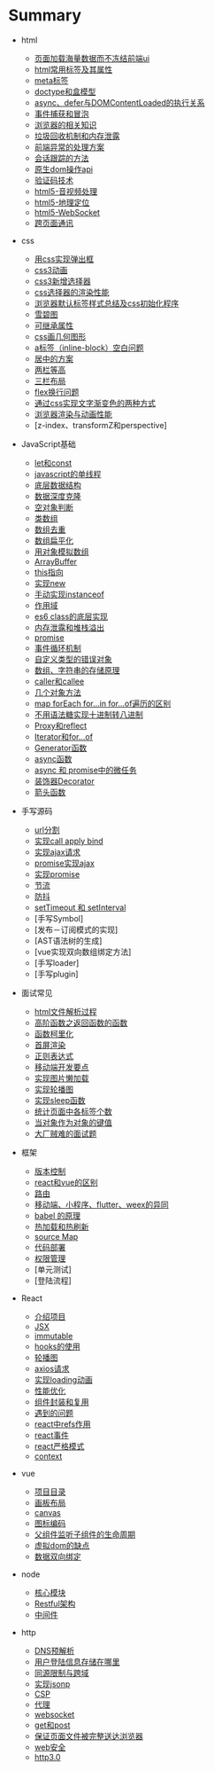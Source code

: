 # Summary
* html
  * [页面加载海量数据而不冻结前端ui](./html/bigDate.md)
  * [html常用标签及其属性](./html/tag.md)
  * [meta标签](./html/meta.md)
  * [doctype和盒模型](./html/doctype.md)
  * [async、defer与DOMContentLoaded的执行关系](./html/DOMContentLoaded.md)
  * [事件捕获和冒泡](./html/bubble.md)
  * [浏览器的相关知识](./html/browser.md)
  * [垃圾回收机制和内存泄露](./html/scavenge.md)
  * [前端异常的处理方案](./html/error.md)
  * [会话跟踪的方法](./html/session.md)
  * [原生dom操作api](./html/domApi.md)
  * [验证码技术](./html/judge.md)
  * [html5-音视频处理](./html/audio.md)
  * [html5-地理定位](./html/Geolocation.md)
  * [html5-WebSocket](./html/webSocket.md)
  * [跨页面通讯](./html/tab.md)
* css
  * [用css实现弹出框](./css/popup.md)
  * [css3动画](./css/animate.md)
  * [css3新增选择器](./css/selector.md)
  * [css选择器的渲染性能](./css/s_performance.md)
  * [浏览器默认标签样式总结及css初始化程序](./css/default.md)
  * [雪碧图](./css/sprite.md)
  * [可继承属性](./css/inherit.md)
  * [css画几何图形](./css/geometric.md)
  * [a标签（inline-block）空白问题](./css/a.md)
  * [居中的方案](./css/center.md)
  * [两栏等高](./css/equal.md)
  * [三栏布局](./css/layout.md)
  * [flex换行问题](./css/flexWrap.md)
  * [通过css实现文字渐变色的两种方式](./css/textGradient.md)
  * [浏览器渲染与动画性能](./css/paint.md)
  * [z-index、transformZ和perspective]
* JavaScript基础
  * [let和const](./data/let.md)
  * [javascript的单线程](./data/js.md)
  * [底层数据结构](./data/data.md)
  * [数据深度克隆](./data/deepclone.md)
  * [空对象判断](./data/objectJudge.md)
  * [类数组](./data/arguments.md)
  * [数组去重](./data/distinct.md)
  * [数组扁平化](./data/flat.md)
  * [用对象模拟数组](./data/obj.md)
  * [ArrayBuffer](./data/arrayBuffer.md)
  * [this指向](./data/this.md)
  * [实现new](./data/new.md)
  * [手动实现instanceof](./data/instanceof.md)
  * [作用域](./data/scope.md)
  * [es6 class的底层实现](./data/class.md)
  * [内存泄露和堆栈溢出](./data/overflow.md)
  * [promise](./data/promise.md)
  * [事件循环机制](./data/eventLoop.md)
  * [自定义类型的错误对象](./data/throw.md)
  * [数组、字符串的存储原理](./data/array.md)
  * [caller和callee](./data/caller.md)
  * [几个对象方法](./data/defineProperty.md)
  * [map forEach for...in for...of遍历的区别](./data/traversal.md)
  * [不用语法糖实现十进制转八进制](./data/change.md)
  * [Proxy和reflect](./data/proxy.md)
  * [Iterator和for...of](./data/iterator.md)
  * [Generator函数](./data/Generator.md)
  * [async函数](./data/async.md)
  * [async 和 promise中的微任务](./data/task.md)
  * [装饰器Decorator](./data/decorator.md)
  * [箭头函数](./data/arrow.md)
  
* 手写源码
  * [url分割](./origin/queryString.md) 
  * [实现call apply bind](./origin/call.md)
  * [实现ajax请求](./origin/ajax.md)
  * [promise实现ajax](./origin/axios.md)
  * [实现promise](./origin/promise.md)
  * [节流](./interview/throttle.md)
  * [防抖](./interview/debounce.md)
  * [setTimeout 和 setInterval](./interview/setInterval.md) 
  * [手写Symbol]
  * [发布－订阅模式的实现]
  * [AST语法树的生成]
  * [vue实现双向数组绑定方法]
  * [手写loader]
  * [手写plugin]
* 面试常见
  * [html文件解析过程](./interview/document.md)
  * [高阶函数之返回函数的函数](./interview/add.md)
  * [函数柯里化](./interview/currying.md)
  * [首屏渲染](./interview/screen.md)
  * [正则表达式](./interview/reg.md) 
  * [移动端开发要点](./interview/point.md)
  * [实现图片懒加载](./interview/lazyLoad.md)
  * [实现轮播图](./interview/tabbar.md)
  * [实现sleep函数](./interview/sleep.md)
  * [统计页面中各标签个数](./interview/tag.md)
  * [当对象作为对象的键值](./data/obj_key.md)
  * [大厂贼难的面试题](./interview/scope.md)
* 框架
  * [版本控制](./framework/git.md)
  * [react和vue的区别](./framework/difference.md)
  * [路由](./framework/router.md)
  * [移动端、小程序、flutter、weex的异同](./framework/weex.md)
  * [babel 的原理](./framework/babel.md)
  * [热加载和热刷新](./framework/flash.md)
  * [source Map](./framework/source.md)
  * [代码部署](./framework/arrange.md)
  * [权限管理](./framework/authority.md)
  * [单元测试]
  * [登陆流程]
* React
  * [介绍项目](./project/introduction.md)
  * [JSX](./React/JSX.md)
  * [immutable](./React/immutable.md)
  * [hooks的使用](./React/hooks.md)
  * [轮播图](./React/swiper.md)
  * [axios请求](./React/axios.md)
  * [实现loading动画](./React/loading.md)
  * [性能优化](./React/performance.md)
  * [组件封装和复用](./React/components.md)
  * [遇到的问题](./React/question.md)
  * [react中refs作用](./React/refs.md)
  * [react事件](./React/event.md)
  * [react严格模式](./React/strictMode.md)
  * [context](./React/context.md)
* vue
  * [项目目录](./vue/framework.md)
  * [画板布局](./project/drawCSS.md)
  * [canvas](./project/canvas.md)
  * [图标编码](./project/icon.md)
  * [父组件监听子组件的生命周期](./vue/watcher.md)
  * [虚拟dom的缺点](./vue/weak.md)
  * [数据双向绑定](./vue/bind.md)
* node
  * [核心模块](./node/center.md)
  * [Restful架构](./node/Restful.md)
  * [中间件](./node/middleware.md)
* http
  * [DNS预解析](./interview/dns.md)
  * [用户登陆信息存储在哪里](./interview/cookie.md)
  * [同源限制与跨域](./interview/cros.md)
  * [实现jsonp](./http/jsonp.md)
  * [CSP](./http/CSP.md)
  * [代理](./http/proxy.md)
  * [websocket](./http/websocket.md)
  * [get和post](./http/get.md)
  * [保证页面文件被完整送达浏览器](./http/send.md)
  * [web安全](./http/secure.md)
  * [http3.0](./http/http3.md)
  
  



